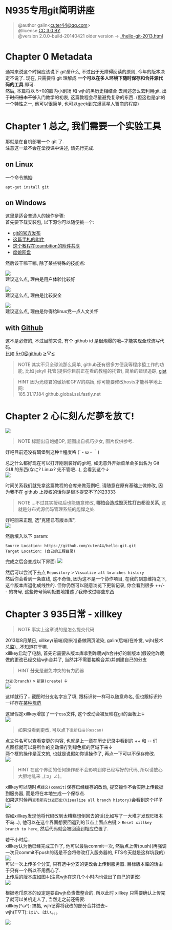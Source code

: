 # N935专用git简明讲座  

> @author galin&lt;[cuter44@qq.com](mailto:cuter44@qq.com)&gt;  
> @license [CC 3.0 BY]()  
> @version 2.0.0-build-20140421
> older version -&gt; [./hello-git-2013.html](./hello-git-2014.html)

# Chapter 0 Metadata
通常来说这个时候应该说下 _git是什么_, 不过出于无障碍阅读的原则, 今年的版本决定不说了. 现在, 只需要将 git 理解成 **一个可以在多人环境下随时保存和合并源代码的工具** 即可.  
然后, 本篇将以 5+0的脑内小剧场 和 wjh的黑历史相结合 去阐述怎么去利用git. 出于<del>时间根本不够</del>入门教学的初衷, 这篇教程会尽量避免复杂的东西. (但这也是git的一个特性之一, 他可以很简单, 也可以geek到完爆蓝星人智商的程度)

# Chapter 1 总之, 我们需要一个实验工具
那就是在自机部署一个 git 了.  
注意这一章不会在堂授课中讲述, 请先行完成.
## on Linux
一个命令搞掂:  

	apt-get install git

## on Windows
这里是适合普通人的操作步骤:  
首先要下载安装包, 以下源你可以随便挑一个:
  
* [git的官方发布](https://msysgit.googlecode.com/files/Git-1.9.0-preview20140217.exe)
* [这篇手札的附件](./bin/Git-1.9.0-preview20140217.exe)
* [这个教程在teambition的附件共享](https://www.teambition.com/project/5354b473e00e5c1311008751/home/work/5354cff026ad9223115b41ed)
* [度娘网盘](http://pan.baidu.com/s/1eQzKvuy)

然后该干嘛干嘛, 除了某些特殊的技能点:

![](./asset/setup-4.png)  
建议这么点, 理由是用户体验比较好  

![](./asset/setup-6.png)  
建议这么点, 理由是比较安全  

![](./asset/setup-7.png)  
建议这么点, 理由是你得给linux党一点人文关怀

## with [Github](https://github.com)
这不是必修的, 不过目前来说, 有个 github id <del>是很潮爆的哦~</del>才能实现全球流写代码.    
比如 [5+0@github](https://github.com/cuter44) ≧▽≦ 

> NOTE 其实不只全球流那么简单, github还有很多方便我等程序猿工作的功能, 比如 jekyll 托管(提供你目前正在看的教程的托管), 简单的错误追踪, [gist](https://gist.com/cuter44)  

<span></span>

> HINT 因为光缆君的傲娇和GFW的病娇, 你可能要修改hosts才能科学地上网:  
> 185.31.17.184  github.global.ssl.fastly.net


# Chapter 2 心に刻んだ夢を放て!

![](./asset/72f5bfea-s.jpg)

> NOTE 标题出自炮姐OP, 题图出自机巧少女, 图片仅供参考.

好吧目前还没有碉堡到这种↑程度咯 (´・ω・｀)  

总之什么都好现在可以打开刚刚装好的git吧, 如无意外开始菜单会多出名为 Git GUI 的东西(なに? Linux? 先不管吧...), 会看到这个↓  
![](./asset/main-1.png)
  
时间关系我们就先拿这篇教程的仓库来做范例吧, 请随意在原有基础上做修改, 因为我不在 github 上授权的话你是根本提交不了的23333
  
> NOTE ...不过其实授权后也能随意修改, **哪怕会造成毁灭性打击都没关系**, 这就是分布式源代码管理系统的彪悍之处.  

好吧回来正题, 选"克隆已有版本库",  
![](./asset/main-2.png)

然后填入以下 param:  

	Source Location: https://github.com/cuter44/hello-git.git  
	Target Location: (自己的工程目录) 
  
完成之后会变成以下界面:
![](./asset/main-3.png)

然后可以尝试下去点 `Repository` > `Visualize all branches history`  
然后你会看到一条直线, 这不奇怪, 因为这不是一个协作项目, 在我的刻意维持之下, 这个版本库退化成线性的. 但你仍然可以随意浏览下更新记录, 你会看到很多 ++/-- 的符号, 这些符号简明扼要地描述了我修改过哪些东西.

# Chapter 3 935日常 - xillkey

> NOTE 事实上这章说的是怎么提交代码

2013年8月某日, xillkey(前端)刚来准备做网页渲染, galin(后端)在补觉, wjh(技术总监)...不知道在干嘛.  
xillkey启动了电脑, 首先它需要从版本库拿到昨晚wjh合并好的新版本(假设他昨晚做的更改已经交给wjh合并了, 当然并不需要每晚合并)并创建自己的分支  

> HINT **分支**是避免冲突的有力武器
  
`分支(branch)` > `新建(create)` ↓  
![](./asset/xillkey-1.png)  

这样就行了...截图时分支名字忘了填, 跟标识符一样可以随意命名, 但也跟标识符一样存在[某种规范](http://segmentfault.com/a/1190000000434973)
  
这里假定xillkey增加了一个css文件, 这个改动会被反映在git的面板上↓    
![](./asset/xillkey-2.png)  

> 如果没看到更改, 可以点下`重新扫描(Rescan)`

点文件名可以查看变更的内容, 也就是上一章在历史记录中看到的 ++ 和 -- 们  
点图标就可以将所作的变动保存到绿色框的区域下来↓  
两个框的操作是互文的, 也就是说假如你误操作了, 再点一下可以不保存修改.  
![](./asset/xillkey-3.png)  

> HINT 在这个界面的任何操作都不会影响到你已经写好的代码, 所以请放心大胆地乱来 \_(:з」∠)\_

xillkey可以随时点`提交(commit)`保存已经缓存的改动, 提交操作不会实际上传数据到服务器, 而是将在本地生成一个保存点.  
如果这时候再`查看所有分支历史(Visualize all branch history)`会看到这个样子  
![](./asset/xillkey-4.png)

假如xillkey发现他将代码改到太糟糕想倒回去的话(比如写了一大堆才发现IE根本不鸟...), 他可以在这个界面想要回退到的节点上面点右键 > `Reset xillkey branch to here`, 然后代码就会被回滚到相应位置了.  

若干小时后...  
xillkey认为他已经完成工作了, 他可以最后commit一次, 然后点上传(push)(再强调一次只commit不push的话是不会将修改打入服务器的, FTS今天就是这样坑我的)  
![](./asset/xillkey-5.png)  
可以一次上传多个分支, 只有选中分支的更改会上传到服务器. 目标版本库的话由于只有一个所以不用费心了.  
上传后的版本库如图↓(注意wjh在这几个小时内也做出了自己的更改)  
![](./asset/xillkey-6.png)

根据老邝原本的设定是要由wjh负责做整合的. 所以此时 xillkey 只需要确认上传完了就可以关机走人了, 当然走之前还需要:  
xillkey(^ω^): 搞掂, wjh记得将我改的部分合并进去~  
wjh(T▽T): はい、はい。。。


![](http://cdn-ak.f.st-hatena.com/images/fotolife/t/torucky/20140223/20140223152241.jpg)